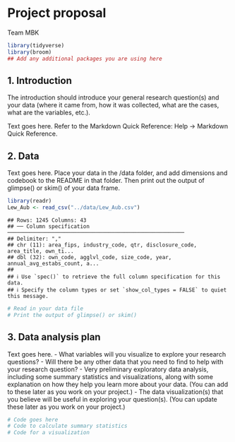 Project proposal
================
Team MBK

``` r
library(tidyverse)
library(broom)
## Add any additional packages you are using here
```

## 1. Introduction

The introduction should introduce your general research question(s) and
your data (where it came from, how it was collected, what are the cases,
what are the variables, etc.).

Text goes here. Refer to the Markdown Quick Reference: Help -\> Markdown
Quick Reference.

## 2. Data

Text goes here. Place your data in the /data folder, and add dimensions
and codebook to the README in that folder. Then print out the output of
glimpse() or skim() of your data frame.

``` r
library(readr)
Lew_Aub <- read_csv("../data/Lew_Aub.csv")
```

    ## Rows: 1245 Columns: 43
    ## ── Column specification ────────────────────────────────────────────────────────
    ## Delimiter: ","
    ## chr (11): area_fips, industry_code, qtr, disclosure_code, area_title, own_ti...
    ## dbl (32): own_code, agglvl_code, size_code, year, annual_avg_estabs_count, a...
    ## 
    ## ℹ Use `spec()` to retrieve the full column specification for this data.
    ## ℹ Specify the column types or set `show_col_types = FALSE` to quiet this message.

``` r
# Read in your data file
# Print the output of glimpse() or skim()
```

## 3. Data analysis plan

Text goes here. - What variables will you visualize to explore your
research questions? - Will there be any other data that you need to find
to help with your research question? - Very preliminary exploratory data
analysis, including some summary statistics and visualizations, along
with some explanation on how they help you learn more about your data.
(You can add to these later as you work on your project.) - The data
visualization(s) that you believe will be useful in exploring your
question(s). (You can update these later as you work on your project.)

``` r
# Code goes here
# Code to calculate summary statistics
# Code for a visualization
```
